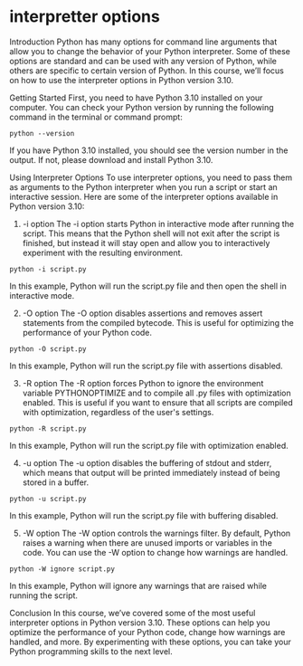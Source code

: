 
interpretter options
====================
Introduction
Python has many options for command line arguments that allow you to change the behavior of your Python interpreter. Some of these options are standard and can be used with any version of Python, while others are specific to certain version of Python. In this course, we’ll focus on how to use the interpreter options in Python version 3.10.

Getting Started
First, you need to have Python 3.10 installed on your computer. You can check your Python version by running the following command in the terminal or command prompt:

```
python --version
```

If you have Python 3.10 installed, you should see the version number in the output. If not, please download and install Python 3.10.

Using Interpreter Options
To use interpreter options, you need to pass them as arguments to the Python interpreter when you run a script or start an interactive session. Here are some of the interpreter options available in Python version 3.10:

1. -i option
The -i option starts Python in interactive mode after running the script. This means that the Python shell will not exit after the script is finished, but instead it will stay open and allow you to interactively experiment with the resulting environment.

```
python -i script.py
```

In this example, Python will run the script.py file and then open the shell in interactive mode.

2. -O option
The -O option disables assertions and removes assert statements from the compiled bytecode. This is useful for optimizing the performance of your Python code.

```
python -O script.py
```

In this example, Python will run the script.py file with assertions disabled.

3. -R option
The -R option forces Python to ignore the environment variable PYTHONOPTIMIZE and to compile all .py files with optimization enabled. This is useful if you want to ensure that all scripts are compiled with optimization, regardless of the user's settings.

```
python -R script.py
```

In this example, Python will run the script.py file with optimization enabled.

4. -u option
The -u option disables the buffering of stdout and stderr, which means that output will be printed immediately instead of being stored in a buffer.

```
python -u script.py
```

In this example, Python will run the script.py file with buffering disabled.

5. -W option
The -W option controls the warnings filter. By default, Python raises a warning when there are unused imports or variables in the code. You can use the -W option to change how warnings are handled.

```
python -W ignore script.py
```

In this example, Python will ignore any warnings that are raised while running the script.

Conclusion
In this course, we’ve covered some of the most useful interpreter options in Python version 3.10. These options can help you optimize the performance of your Python code, change how warnings are handled, and more. By experimenting with these options, you can take your Python programming skills to the next level.